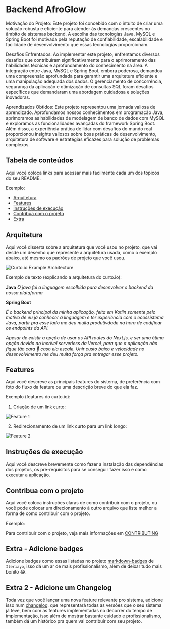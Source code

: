 # Backend AfroGlow

Motivação do Projeto:
Este projeto foi concebido com o intuito de criar uma solução robusta e eficiente para atender às demandas crescentes no âmbito de sistemas backend. A escolha das tecnologias Java, MySQL e Spring Boot foi motivada pela reputação de confiabilidade, escalabilidade e facilidade de desenvolvimento que essas tecnologias proporcionam.

Desafios Enfrentados:
Ao implementar este projeto, enfrentamos diversos desafios que contribuíram significativamente para o aprimoramento das habilidades técnicas e aprofundamento do conhecimento na área. A integração entre Java, MySQL e Spring Boot, embora poderosa, demandou uma compreensão aprofundada para garantir uma arquitetura eficiente e uma manipulação adequada dos dados. O gerenciamento de concorrência, segurança da aplicação e otimização de consultas SQL foram desafios específicos que demandaram uma abordagem cuidadosa e soluções inovadoras.

Aprendizados Obtidos:
Este projeto representou uma jornada valiosa de aprendizado. Aprofundamos nossos conhecimentos em programação Java, aprimoramos as habilidades de modelagem de banco de dados com MySQL e exploramos as funcionalidades avançadas do framework Spring Boot. Além disso, a experiência prática de lidar com desafios do mundo real proporcionou insights valiosos sobre boas práticas de desenvolvimento, arquitetura de software e estratégias eficazes para solução de problemas complexos.

## Tabela de conteúdos

Aqui você coloca links para acessar mais facilmente cada um dos tópicos do seu README.

Exemplo:

- [Arquitetura](#arquitetura)
- [Features](#features)
- [Instruções de execução](#instruções-de-execução)
- [Contribua com o projeto](#contribua-com-o-projeto)
- [Extra](#extra---adicione-badges)

## Arquitetura

Aqui você disserta sobre a arquitetura que você usou no projeto, que vai desde um desenho que represente a arquitetura usada, como o exemplo abaixo, até mesmo os padrões de projeto que você usou.

![Curto.io Example Architecture](./images/architecture.png)

Exemplo de texto (explicando a arquitetura do curto.io):

**Java**
*O java foi a linguagem escolhida para desenvolver o backend da nossa plataforma*

**Spring Boot**

*É o backend principal da minha aplicação, feita em Kotlin somente pelo motivo de eu já conhecer a linguagem e ter experiência com o ecossistema Java, partir pra esse lado me deu muita produtivdade na hora de codificar os endpoints da API.*

*Apesar de existir a opção de usar as API routes do Next.js, e ser uma ótima opção devido ao incrível serverless da Vercel, para que a aplicação não fique tão cara 🤑 caso ela escale. Unir custo baixo e velocidade no desenvolvimento me deu muita força pra entregar esse projeto.*

## Features

Aqui você descreve as principais features do sistema, de preferência com foto do fluxo da feature ou uma descrição breve do que ela faz.

Exemplo (features do curto.io):

1. Criação de um link curto:

![Feature 1](./images/feature_1.png)

2. Redirecionamento de um link curto para um link longo:

![Feature 2](./images/feature_2.png)

## Instruções de execução

Aqui você descreve brevemente como fazer a instalação das dependências dos projetos, os pré-requisitos para se conseguir fazer isso e como executar a aplicação.

## Contribua com o projeto

Aqui você coloca instruções claras de como contribuir com o projeto, ou você pode colocar um direcionamento à outro arquivo que liste melhor a forma de como contribuir com o projeto.

Exemplo:

Para contribuir com o projeto, veja mais informações em [CONTRIBUTING](./CONTRIBUTING.md)

## Extra - Adicione badges

Adicione badges como essas listadas no projeto [markdown-badges](https://github.com/Ileriayo/markdown-badges) de `Ileriayo`, isso dá um ar de mais profissionalismo, além de deixar tudo mais bonito 😂.

## Extra 2 - Adicione um Changelog

Toda vez que você lançar uma nova feature relevante pro sistema, adicione isso num [changelog](./CHANGELOG.md), que representará todas as versões que o seu sistema já teve, bem com as features implementadas no decorrer do tempo de implementação, isso além de mostrar bastante cuidado e profissionalismo, também dá um histórico pra quem vai contribuir com seu projeto.
